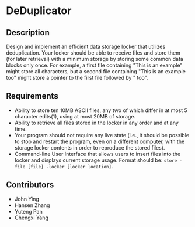 # DeDuplicator

## Description
Design and implement an efficient data storage locker that utilizes deduplication. Your locker should be able to receive files and store them (for later retrieval) with a minimum storage by storing some common data blocks only once. For example, a first file containing "This is an example" might store all characters, but a second file containing "This is an example too" might store a pointer to the first file followed by " too".

## Requirements
* Ability to store ten 10MB ASCII files, any two of which differ in at most 5 character edits(1), using at most 20MB of storage.
* Ability to retrieve all files stored in the locker in any order and at any time.
* Your program should not require any live state (i.e., it should be possible to stop and restart the program, even on a different computer, with the storage locker contents in order to reproduce the stored files).
* Command-line User Interface that allows users to insert files into the locker and displays current storage usage. Format should be: `store -file [file] -locker [locker location]`.

## Contributors
* John Ying
* Hansen Zhang
* Yuteng Pan
* Chengxi Yang

